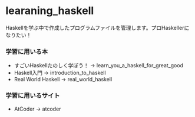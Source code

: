 # learaning_haskell

Haskellを学ぶ中で作成したプログラムファイルを管理します。プロHaskellerになりたい！

### 学習に用いる本

- すごいHaskellたのしく学ぼう！
    -> learn_you_a_haskell_for_great_good
- Haskell入門
    -> introduction_to_haskell
- Real World Haskell
    -> real_world_haskell

### 学習に用いるサイト

- AtCoder
    -> atcoder
